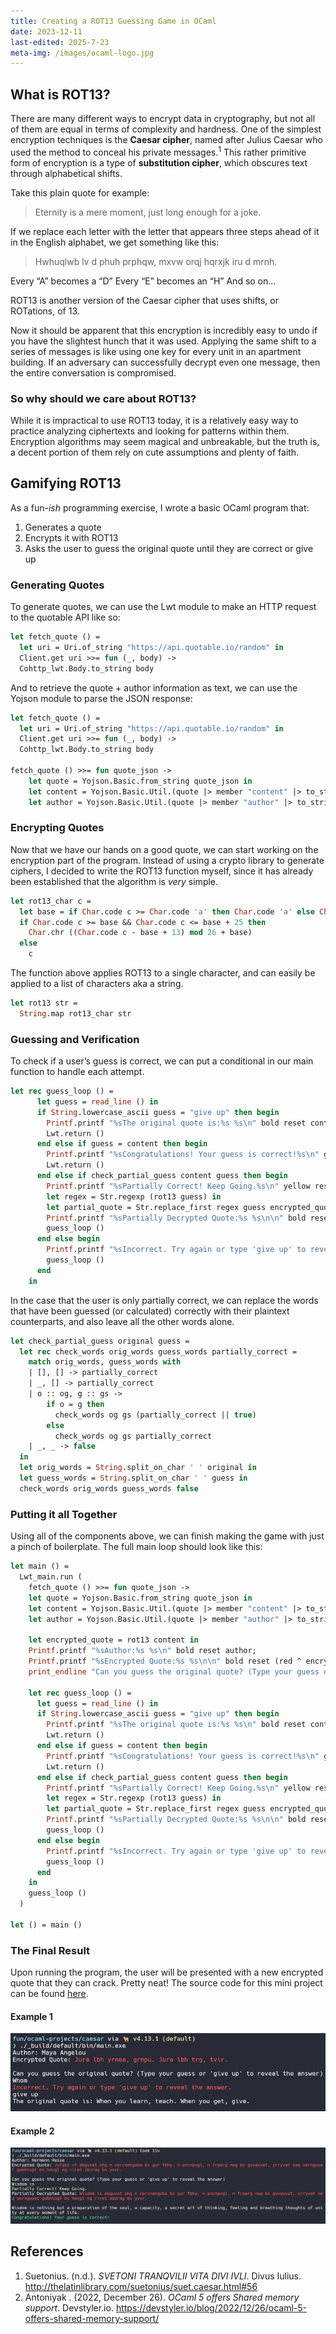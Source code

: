 ```yaml
---
title: Creating a ROT13 Guessing Game in OCaml
date: 2023-12-11
last-edited: 2025-7-23
meta-img: /images/ocaml-logo.jpg
---
```


## What is ROT13?

There are many different ways to encrypt data in cryptography, but not all of them are equal in terms of complexity and hardness. One of the simplest encryption techniques is the **Caesar cipher**, named after Julius Caesar who used the method to conceal his private messages.<sup>1</sup> This rather primitive form of encryption is a type of **substitution cipher**, which obscures text through alphabetical shifts.

Take this plain quote for example:

> Eternity is a mere moment, just long enough for a joke.

If we replace each letter with the letter that appears three steps ahead of it in the English alphabet, we get something like this:

> Hwhuqlwb lv d phuh prphqw, mxvw orqj hqrxjk iru d mrnh.

Every “A” becomes a “D”
Every “E” becomes an “H”
And so on…

ROT13 is another version of the Caesar cipher that uses shifts, or ROTations, of 13.

Now it should be apparent that this encryption is incredibly easy to undo if you have the slightest hunch that it was used. Applying the same shift to a series of messages is like using one key for every unit in an apartment building. If an adversary can successfully decrypt even one message, then the entire conversation is compromised.

### So why should we care about ROT13?

While it is impractical to use ROT13 today, it is a relatively easy way to practice analyzing ciphertexts and looking for patterns within them. Encryption algorithms may seem magical and unbreakable, but the truth is, a decent portion of them rely on cute assumptions and plenty of faith.

## Gamifying ROT13

As a fun-_ish_ programming exercise, I wrote a basic OCaml program that:

1. Generates a quote
2. Encrypts it with ROT13
3. Asks the user to guess the original quote until they are correct or give up

### Generating Quotes

To generate quotes, we can use the Lwt module to make an HTTP request to the quotable API like so:

```ocaml
let fetch_quote () =
  let uri = Uri.of_string "https://api.quotable.io/random" in
  Client.get uri >>= fun (_, body) ->
  Cohttp_lwt.Body.to_string body
```

And to retrieve the quote + author information as text, we can use the Yojson module to parse the JSON response:

```ocaml
let fetch_quote () =
  let uri = Uri.of_string "https://api.quotable.io/random" in
  Client.get uri >>= fun (_, body) ->
  Cohttp_lwt.Body.to_string body

fetch_quote () >>= fun quote_json ->
	let quote = Yojson.Basic.from_string quote_json in
    let content = Yojson.Basic.Util.(quote |> member "content" |> to_string) in
    let author = Yojson.Basic.Util.(quote |> member "author" |> to_string) in
```

### Encrypting Quotes

Now that we have our hands on a good quote, we can start working on the encryption part of the program.
Instead of using a crypto library to generate ciphers, I decided to write the ROT13 function myself, since it has already been established that the algorithm is _very_ simple.

```ocaml
let rot13_char c =
  let base = if Char.code c >= Char.code 'a' then Char.code 'a' else Char.code 'A' in
  if Char.code c >= base && Char.code c <= base + 25 then
    Char.chr ((Char.code c - base + 13) mod 26 + base)
  else
    c
```

The function above applies ROT13 to a single character, and can easily be applied to a list of characters aka a string.

```ocaml
let rot13 str =
  String.map rot13_char str
```

### Guessing and Verification

To check if a user’s guess is correct, we can put a conditional in our main function to handle each attempt.

```ocaml
let rec guess_loop () =
      let guess = read_line () in
      if String.lowercase_ascii guess = "give up" then begin
        Printf.printf "%sThe original quote is:%s %s\n" bold reset content;
        Lwt.return ()
      end else if guess = content then begin
        Printf.printf "%sCongratulations! Your guess is correct!%s\n" green reset;
        Lwt.return ()
      end else if check_partial_guess content guess then begin
        Printf.printf "%sPartially Correct! Keep Going.%s\n" yellow reset;
        let regex = Str.regexp (rot13 guess) in
        let partial_quote = Str.replace_first regex guess encrypted_quote in
        Printf.printf "%sPartially Decrypted Quote:%s %s\n\n" bold reset (red ^ partial_quote ^ reset);
        guess_loop ()
      end else begin
        Printf.printf "%sIncorrect. Try again or type 'give up' to reveal the answer.%s\n" red reset;
        guess_loop ()
      end
    in
```

In the case that the user is only partially correct, we can replace the words that have been guessed (or calculated) correctly with their plaintext counterparts, and also leave all the other words alone.

```ocaml
let check_partial_guess original guess =
  let rec check_words orig_words guess_words partially_correct =
    match orig_words, guess_words with
    | [], [] -> partially_correct
    | _, [] -> partially_correct
    | o :: og, g :: gs ->
        if o = g then
          check_words og gs (partially_correct || true)
        else
          check_words og gs partially_correct
    | _, _ -> false
  in
  let orig_words = String.split_on_char ' ' original in
  let guess_words = String.split_on_char ' ' guess in
  check_words orig_words guess_words false
```

### Putting it all Together

Using all of the components above, we can finish making the game with just a pinch of boilerplate. The full main loop should look like this:

```ocaml
let main () =
  Lwt_main.run (
    fetch_quote () >>= fun quote_json ->
    let quote = Yojson.Basic.from_string quote_json in
    let content = Yojson.Basic.Util.(quote |> member "content" |> to_string) in
    let author = Yojson.Basic.Util.(quote |> member "author" |> to_string) in

    let encrypted_quote = rot13 content in
    Printf.printf "%sAuthor:%s %s\n" bold reset author;
    Printf.printf "%sEncrypted Quote:%s %s\n\n" bold reset (red ^ encrypted_quote ^ reset);
    print_endline "Can you guess the original quote? (Type your guess or 'give up' to reveal the answer)";

    let rec guess_loop () =
      let guess = read_line () in
      if String.lowercase_ascii guess = "give up" then begin
        Printf.printf "%sThe original quote is:%s %s\n" bold reset content;
        Lwt.return ()
      end else if guess = content then begin
        Printf.printf "%sCongratulations! Your guess is correct!%s\n" green reset;
        Lwt.return ()
      end else if check_partial_guess content guess then begin
        Printf.printf "%sPartially Correct! Keep Going.%s\n" yellow reset;
        let regex = Str.regexp (rot13 guess) in
        let partial_quote = Str.replace_first regex guess encrypted_quote in
        Printf.printf "%sPartially Decrypted Quote:%s %s\n\n" bold reset (red ^ partial_quote ^ reset);
        guess_loop ()
      end else begin
        Printf.printf "%sIncorrect. Try again or type 'give up' to reveal the answer.%s\n" red reset;
        guess_loop ()
      end
    in
    guess_loop ()
  )

let () = main ()
```

### The Final Result

Upon running the program, the user will be presented with a new encrypted quote that they can crack. Pretty neat! The source code for this mini project can be found [here]().

#### Example 1

![Example One](/images/ocaml-guesser-1.png)

#### Example 2

![Example Two](/images/ocaml-guesser-2.png)

## References

1. Suetonius. (n.d.). _SVETONI TRANQVILII VITA DIVI IVLI_. Divus Iulius. http://thelatinlibrary.com/suetonius/suet.caesar.html#56
2. Antoniyak . (2022, December 26). _OCaml 5 offers Shared memory support_. Devstyler.io. https://devstyler.io/blog/2022/12/26/ocaml-5-offers-shared-memory-support/

